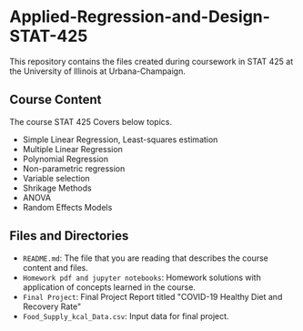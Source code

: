 # Applied-Regression-and-Design-STAT-425
This repository contains the files created during coursework in STAT 425 at the University of Illinois at Urbana-Champaign.

## Course Content
The course STAT 425 Covers below topics.
- Simple Linear Regression, Least-squares estimation
- Multiple Linear Regression
- Polynomial Regression
- Non-parametric regression
- Variable selection
- Shrikage Methods
- ANOVA
- Random Effects Models

## Files and Directories
- `README.md`: The file that you are reading that describes the course content and files.
- `Homework pdf and jupyter notebooks`: Homework solutions with application of concepts learned in the course.
- `Final Project`: Final Project Report titled "COVID-19 Healthy Diet and Recovery Rate"
- `Food_Supply_kcal_Data.csv`: Input data for final project.
